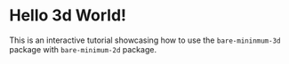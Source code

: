 # Hello 3d World!

This is an interactive tutorial showcasing how to use the `bare-mininmum-3d` package with `bare-minimum-2d` package.
